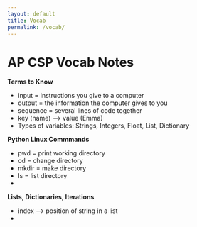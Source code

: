 ```yaml
---
layout: default 
title: Vocab 
permalink: /vocab/
---
```


# AP CSP Vocab Notes 

**Terms to Know** 
<ul> 
    <li>input = instructions you give to a computer</li>
    <li>output = the information the computer gives to you</li>
    <li>sequence = several lines of code together</li>
    <li>key (name) --> value (Emma)</li>
    <li>Types of variables: Strings, Integers, Float, List, Dictionary</li>
</ul>

**Python Linux Commmands** 
<ul>
    <li>pwd = print working directory</li>
    <li>cd = change directory</li>
    <li>mkdir = make directory</li>
    <li>ls = list directory<li>
</ul>


**Lists, Dictionaries, Iterations**
<ul>
    <li>index --> position of string in a list</li>
    <li>





